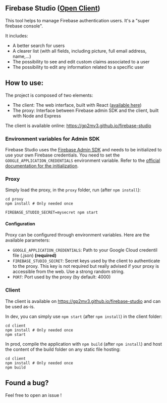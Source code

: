 ## Firebase Studio ([Open Client](https://gp2mv3.github.io/firebase-studio))

This tool helps to manage Firebase authentication users. It's a "super firebase console".

It includes:

- A better search for users
- A clearer list (with all fields, including picture, full email address, name,...)
- The possibility to see and edit custom claims associated to a user
- The possibility to edit any information related to a specific user

## How to use:

The project is composed of two elements:
- The client: The web interface, built with React ([available here](https://gp2mv3.github.io/firebase-studio))
- The proxy: Interface between Firebase admin SDK and the client, built with Node and Express

The client is available online: https://gp2mv3.github.io/firebase-studio

### Environment variables for Admin SDK

Firebase Studio uses the [Firebase Admin SDK](https://firebase.google.com/docs/admin/setup) and needs to be initialized to use your own Firebase credentials.
You need to set the `GOOGLE_APPLICATION_CREDENTIALS` environment variable. Refer to the [official documentation for the initialization](https://firebase.google.com/docs/admin/setup#initialize-sdk).

### Proxy

Simply load the proxy, in the `proxy` folder, run (after `npm install`):
```
cd proxy
npm install # Only needed once

FIREBASE_STUDIO_SECRET=mysecret npm start
```

#### Configuration
Proxy can be configured through environment variables. Here are the available parameters:

- `GOOGLE_APPLICATION_CREDENTIALS`: Path to your Google Cloud credentil file (.json) **(required)**
- `FIREBASE_STUDIO_SECRET`: Secret keys used by the client to authenticate to the proxy. This key is not required but really advised if your proxy is accessible from the web. Use a strong random string.
- `PORT`: Port used by the proxy (by default: 4000)

### Client

The client is available on https://gp2mv3.github.io/firebase-studio and can be used as-is.

In dev, you can simply use `npm start` (after `npm install`) in the client folder:
```
cd client
npm install # Only needed once
npm start
```

In prod, compile the application with `npm build` (after `npm install`) and host the content of the build folder on any static file hosting:
```
cd client
npm install # Only needed once
npm build
```

## Found a bug?

Feel free to open an issue !
